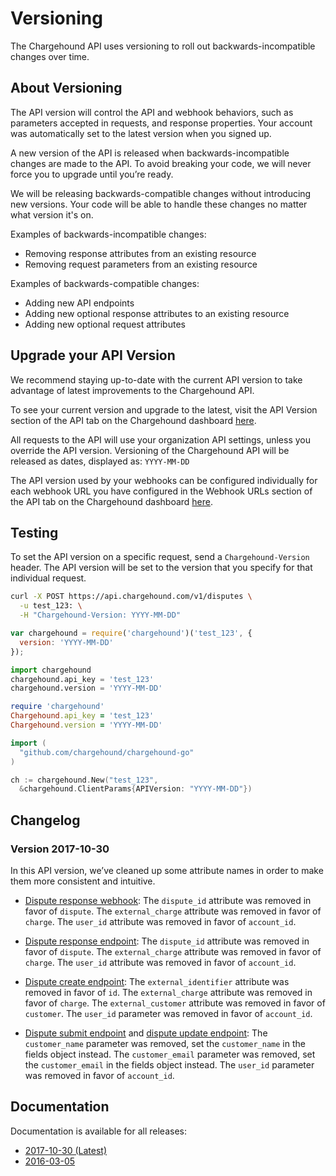 # Versioning

The Chargehound API uses versioning to roll out backwards-incompatible changes over time.

## About Versioning

The API version will control the API and webhook behaviors, such as parameters accepted in requests, and response properties. Your account was automatically set to the latest version when you signed up.

A new version of the API is released when backwards-incompatible changes are made to the API. To avoid breaking your code, we will never force you to upgrade until you’re ready.

We will be releasing backwards-compatible changes without introducing new versions. Your code will be able to handle these changes no matter what version it's on.

Examples of backwards-incompatible changes:

- Removing response attributes from an existing resource
- Removing request parameters from an existing resource

Examples of backwards-compatible changes:

- Adding new API endpoints
- Adding new optional response attributes to an existing resource
- Adding new optional request attributes

## Upgrade your API Version

We recommend staying up-to-date with the current API version to take advantage of latest improvements to the Chargehound API.

To see your current version and upgrade to the latest, visit the API Version section of the API tab on the Chargehound dashboard [here](/dashboard/settings/api).

All requests to the API will use your organization API settings, unless you override the API version. Versioning of the Chargehound API will be released as dates, displayed as: `YYYY-MM-DD`

The API version used by your webhooks can be configured individually for each webhook URL you have configured in the Webhook URLs section of the API tab on the Chargehound dashboard [here](/dashboard/settings/api).

## Testing

To set the API version on a specific request, send a `Chargehound-Version` header. The API version will be set to the version that you specify for that individual request.

```sh
curl -X POST https://api.chargehound.com/v1/disputes \
  -u test_123: \
  -H "Chargehound-Version: YYYY-MM-DD"
```

```javascript
var chargehound = require('chargehound')('test_123', {
  version: 'YYYY-MM-DD'
});
```

```python
import chargehound
chargehound.api_key = 'test_123'
chargehound.version = 'YYYY-MM-DD'
```

```ruby
require 'chargehound'
Chargehound.api_key = 'test_123'
Chargehound.version = 'YYYY-MM-DD'
```

```go
import (
  "github.com/chargehound/chargehound-go"
)

ch := chargehound.New("test_123",
  &chargehound.ClientParams{APIVersion: "YYYY-MM-DD"})
```

## Changelog

### Version 2017-10-30

In this API version, we’ve cleaned up some attribute names in order to make them more consistent and intuitive.

- [Dispute response webhook](#dispute-response-ready): The `dispute_id` attribute was removed in favor of `dispute`. The `external_charge` attribute was removed in favor of `charge`. The `user_id` attribute was removed in favor of `account_id`.

- [Dispute response endpoint](#retrieving-a-dispute-response): The `dispute_id` attribute was removed in favor of `dispute`. The `external_charge` attribute was removed in favor of `charge`. The `user_id` attribute was removed in favor of `account_id`.

- [Dispute create endpoint](#creating-a-dispute): The `external_identifier` attribute was removed in favor of `id`. The `external_charge` attribute was removed in favor of `charge`. The `external_customer` attribute was removed in favor of `customer`. The `user_id` parameter was removed in favor of `account_id`.

- [Dispute submit endpoint](#submitting-a-dispute) and [dispute update endpoint](#updating-a-dispute): The `customer_name` parameter was removed, set the `customer_name` in the fields object instead. The `customer_email` parameter was removed, set the `customer_email` in the fields object instead. The `user_id` parameter was removed in favor of `account_id`.

## Documentation

Documentation is available for all releases:

* [2017-10-30 (Latest)](../2017-10-30/)
* [2016-03-05](../2016-03-05/)
